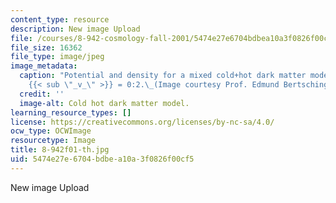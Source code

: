 ```yaml
---
content_type: resource
description: New image Upload
file: /courses/8-942-cosmology-fall-2001/5474e27e6704bdbea10a3f0826f00cf5_8-942f01-th.jpg
file_size: 16362
file_type: image/jpeg
image_metadata:
  caption: "Potential and density for a mixed cold+hot dark matter model with \u03A9\
    {{< sub \"_v_\" >}} = 0:2.\_(Image courtesy Prof. Edmund Bertschinger.)"
  credit: ''
  image-alt: Cold hot dark matter model.
learning_resource_types: []
license: https://creativecommons.org/licenses/by-nc-sa/4.0/
ocw_type: OCWImage
resourcetype: Image
title: 8-942f01-th.jpg
uid: 5474e27e-6704-bdbe-a10a-3f0826f00cf5
---
```

New image Upload